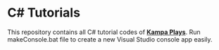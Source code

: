 # C# Tutorials

This repository contains all C# tutorial codes of  [**Kampa Plays**](https://www.youtube.com/@KampaPlays). Run makeConsole.bat file to create a new Visual Studio console app easily. 
